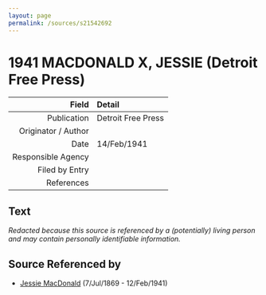 ```yaml
---
layout: page
permalink: /sources/s21542692
---
```


# 1941 MACDONALD X, JESSIE (Detroit Free Press)

Field | Detail
---:|:---
Publication | Detroit Free Press
Originator / Author | 
Date | 14/Feb/1941
Responsible Agency | 
Filed by Entry | 
References | 

## Text

_Redacted because this source is referenced by a (potentially) living person and may contain personally identifiable information._

## Source Referenced by

* [Jessie MacDonald](../people/@97412403@-jessie-macdonald-b1869-7-7-d1941-2-12.md) (7/Jul/1869 - 12/Feb/1941)
